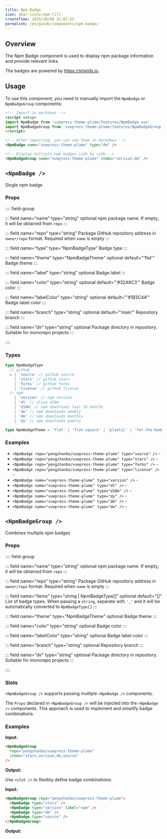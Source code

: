 ```yaml
---
title: Npm Badge
icon: akar-icons:npm-fill
createTime: 2025/10/08 22:07:23
permalink: /en/guide/components/npm-badge/
---
```


<script setup>
import NpmBadge from 'vuepress-theme-plume/features/NpmBadge.vue'
import NpmBadgeGroup from 'vuepress-theme-plume/features/NpmBadgeGroup.vue'
</script>

## Overview

The Npm Badge component is used to display npm package information and provide relevant links.

The badges are powered by <https://shields.io>.

## Usage

To use this component, you need to manually import the `NpmBadge` or `NpmBadgeGroup` components:

```md :no-line-numbers
<!-- Import in markdown -->
<script setup>
import NpmBadge from 'vuepress-theme-plume/features/NpmBadge.vue'
import NpmBadgeGroup from 'vuepress-theme-plume/features/NpmBadgeGroup.vue'
</script>

<!-- After importing, you can use them in markdown -->
<NpmBadge name="vuepress-theme-plume" type="dm" />

<!-- Display multiple npm badges side by side -->
<NpmBadgeGroup name="vuepress-theme-plume" items="version,dm" />
```

<NpmBadge name="vuepress-theme-plume" type="dm" />

<NpmBadgeGroup name="vuepress-theme-plume" items="version,dm" />

## `<NpmBadge />`

Single npm badge

### Props

:::: field-group

::: field name="name" type="string" optional
npm package name. If empty, it will be obtained from `repo`
:::

::: field name="repo" type="string"
Package GitHub repository address in `owner/repo` format. Required when `name` is empty
:::

::: field name="type" type="NpmBadgeType"
Badge type
:::

::: field name="theme" type="NpmBadgeTheme" optional default="'flat'"
Badge theme
:::

::: field name="label" type="string" optional
Badge label
:::

::: field name="color" type="string" optional default="'#32A9C3'"
Badge color
:::

::: field name="labelColor" type="string" optional default="'#1B3C4A'"
Badge label color
:::

::: field name="branch" type="string" optional default="'main'"
Repository branch
:::

::: field name="dir" type="string" optional
Package directory in repository. Suitable for monorepo projects
:::

::::

### Types

```ts
type NpmBadgeType
  // github
  = | 'source' // github source
    | 'stars' // github stars
    | 'forks' // github forks
    | 'license' // github license
  // npm
    | 'version' // npm version
    | 'dt' // alias d18m
    | 'd18m' // npm downloads last 18 months
    | 'dw' // npm downloads weekly
    | 'dm' // npm downloads monthly
    | 'dy' // npm downloads yearly

type NpmBadgeTheme = 'flat' | 'flat-square' | 'plastic' | 'for-the-badge' | 'social'
```

### Examples

- `<NpmBadge repo="pengzhanbo/vuepress-theme-plume" type="source" />` - <NpmBadge repo="pengzhanbo/vuepress-theme-plume" type="source" />
- `<NpmBadge repo="pengzhanbo/vuepress-theme-plume" type="stars" />` - <NpmBadge repo="pengzhanbo/vuepress-theme-plume" type="stars" />
- `<NpmBadge repo="pengzhanbo/vuepress-theme-plume" type="forks" />` - <NpmBadge repo="pengzhanbo/vuepress-theme-plume" type="forks" />
- `<NpmBadge repo="pengzhanbo/vuepress-theme-plume" type="license" />` - <NpmBadge repo="pengzhanbo/vuepress-theme-plume" type="license" />
- `<NpmBadge name="vuepress-theme-plume" type="version" />` - <NpmBadge repo="pengzhanbo/vuepress-theme-plume" type="version" />
- `<NpmBadge name="vuepress-theme-plume" type="dt" />` - <NpmBadge repo="pengzhanbo/vuepress-theme-plume" type="dt" />
- `<NpmBadge name="vuepress-theme-plume" type="d18m" />` - <NpmBadge repo="pengzhanbo/vuepress-theme-plume" type="d18m" />
- `<NpmBadge name="vuepress-theme-plume" type="dy" />` - <NpmBadge repo="pengzhanbo/vuepress-theme-plume" type="dy" />
- `<NpmBadge name="vuepress-theme-plume" type="dm" />` - <NpmBadge repo="pengzhanbo/vuepress-theme-plume" type="dm" />
- `<NpmBadge name="vuepress-theme-plume" type="dw" />` - <NpmBadge repo="pengzhanbo/vuepress-theme-plume" type="dw" />

## `<NpmBadgeGroup />`

Combines multiple npm badges

### Props

:::: field-group

::: field name="name" type="string" optional
npm package name. If empty, it will be obtained from `repo`
:::

::: field name="repo" type="string"
Package GitHub repository address in `owner/repo` format. Required when `name` is empty
:::

::: field name="items" type="string | NpmBadgeType[]" optional default="[]"
List of badge types. When passing a `string`, separate with `','` and it will be automatically converted to `NpmBadgeType[]`
:::

::: field name="theme" type="NpmBadgeTheme" optional
Badge theme
:::

::: field name="color" type="string" optional
Badge color
:::

::: field name="labelColor" type="string" optional
Badge label color
:::

::: field name="branch" type="string" optional
Repository branch
:::

::: field name="dir" type="string" optional
Package directory in repository. Suitable for monorepo projects
:::

::::

### Slots

`<NpmBadgeGroup />` supports passing multiple `<NpmBadge />` components.

The `Props` declared in `<NpmBadgeGroup />` will be injected into the `<NpmBadge />` components.
This approach is used to implement and simplify badge combinations.

### Examples

**Input:**

```md :no-line-numbers
<NpmBadgeGroup
  repo="pengzhanbo/vuepress-theme-plume"
  items="stars,version,dm,source"
/>
```

**Output:**

<NpmBadgeGroup repo="pengzhanbo/vuepress-theme-plume" items="stars,version,dm,source" />

Use `<slot />` to flexibly define badge combinations:

**Input:**

```md :no-line-numbers
<NpmBadgeGroup repo="pengzhanbo/vuepress-theme-plume">
  <NpmBadge type="stars" />
  <NpmBadge type="version" label="npm" />
  <NpmBadge type="dm" />
  <NpmBadge type="source" />
</NpmBadgeGroup>
```

**Output:**

<NpmBadgeGroup repo="pengzhanbo/vuepress-theme-plume">
  <NpmBadge type="stars" />
  <NpmBadge type="version" label="npm" />
  <NpmBadge type="dm" />
  <NpmBadge type="source" />
</NpmBadgeGroup>
